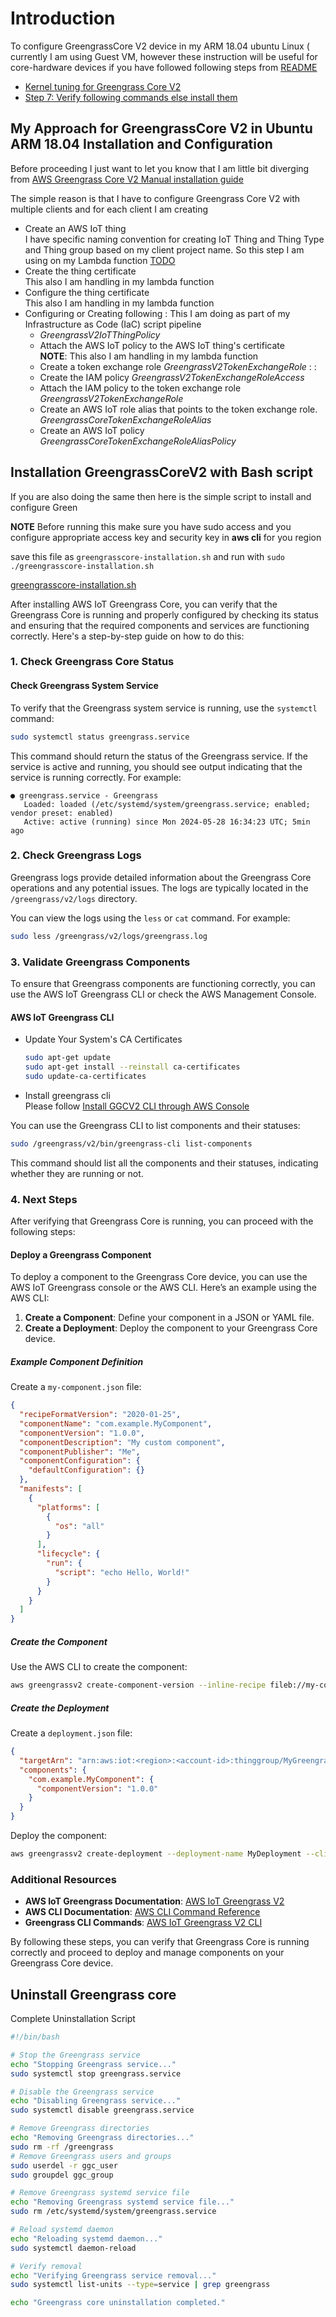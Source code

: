 # Introduction 
To configure GreengrassCore V2 device in my ARM 18.04 ubuntu Linux ( currently I am using Guest VM, however these instruction will be useful for core-hardware devices if you have followed following steps from [README](README.md) 
- [Kernel tuning for Greengrass Core V2](README.md#kernel-tuning-for-greengrass-core-v2)
- [Step 7: Verify following commands else install them](README.md#step-7-configure-grub-for-cgroup-settings)

## My Approach for  GreengrassCore V2 in Ubuntu ARM 18.04 Installation and Configuration
Before proceeding I just want to let you know that I am little bit diverging from [AWS Greengrass Core V2 Manual installation guide](https://docs.aws.amazon.com/greengrass/v2/developerguide/manual-installation.html)

The simple reason is that I have to configure Greengrass Core V2 with multiple clients and for each client I am creating 

- Create an AWS IoT thing
  </br>I have specific naming convention for creating IoT Thing and Thing Type and Thing group based on my client project name. So this step I am using on my Lambda function [TODO](attach)
- Create the thing certificate
  </br>This also I am handling in my lambda function
- Configure the thing certificate
  </br>This also I am handling in my lambda function
- Configuring or Creating following : This I am doing as part of my Infrastructure as Code (IaC) script pipeline 
  - _GreengrassV2IoTThingPolicy_ 
  - Attach the AWS IoT policy to the AWS IoT thing's certificate
   </br> **NOTE**: This also I am handling in my lambda function
  - Create a token exchange role _GreengrassV2TokenExchangeRole_ :  : 
  - Create the IAM policy _GreengrassV2TokenExchangeRoleAccess_
  - Attach the IAM policy to the token exchange role _GreengrassV2TokenExchangeRole_
  - Create an AWS IoT role alias that points to the token exchange role. _GreengrassCoreTokenExchangeRoleAlias_
  - Create an AWS IoT policy _GreengrassCoreTokenExchangeRoleAliasPolicy_

## Installation GreengrassCoreV2 with Bash script
If you are also doing the same then here is the simple script to install and configure Green

**NOTE** Before running this make sure you have sudo access and you configure appropriate access key and security key in **aws cli** for you region 


save this file as `greengrasscore-installation.sh`  and run with `sudo ./greengrasscore-installation.sh`

[greengrasscore-installation.sh](greengrasscore-installation.sh) 



After installing AWS IoT Greengrass Core, you can verify that the Greengrass Core is running and properly configured by checking its status and ensuring that the required components and services are functioning correctly. Here's a step-by-step guide on how to do this:

### 1. Check Greengrass Core Status

#### Check Greengrass System Service

To verify that the Greengrass system service is running, use the `systemctl` command:

```bash
sudo systemctl status greengrass.service
```

This command should return the status of the Greengrass service. If the service is active and running, you should see output indicating that the service is running correctly. For example:

```
● greengrass.service - Greengrass
   Loaded: loaded (/etc/systemd/system/greengrass.service; enabled; vendor preset: enabled)
   Active: active (running) since Mon 2024-05-28 16:34:23 UTC; 5min ago
```

### 2. Check Greengrass Logs

Greengrass logs provide detailed information about the Greengrass Core operations and any potential issues. The logs are typically located in the `/greengrass/v2/logs` directory.

You can view the logs using the `less` or `cat` command. For example:

```bash
sudo less /greengrass/v2/logs/greengrass.log
```

### 3. Validate Greengrass Components

To ensure that Greengrass components are functioning correctly, you can use the AWS IoT Greengrass CLI or check the AWS Management Console.

#### AWS IoT Greengrass CLI
- Update Your System's CA Certificates
  ```bash
  sudo apt-get update
  sudo apt-get install --reinstall ca-certificates
  sudo update-ca-certificates
  ```

- Install greengrass cli 
  </br> Please follow [Install GGCV2 CLI through AWS Console](https://docs.aws.amazon.com/greengrass/v2/developerguide/install-gg-cli.html)



You can use the Greengrass CLI to list components and their statuses:

```bash
sudo /greengrass/v2/bin/greengrass-cli list-components
```

This command should list all the components and their statuses, indicating whether they are running or not.

### 4. Next Steps

After verifying that Greengrass Core is running, you can proceed with the following steps:

#### Deploy a Greengrass Component

To deploy a component to the Greengrass Core device, you can use the AWS IoT Greengrass console or the AWS CLI. Here’s an example using the AWS CLI:

1. **Create a Component**: Define your component in a JSON or YAML file.
2. **Create a Deployment**: Deploy the component to your Greengrass Core device.

##### Example Component Definition

Create a `my-component.json` file:

```json
{
  "recipeFormatVersion": "2020-01-25",
  "componentName": "com.example.MyComponent",
  "componentVersion": "1.0.0",
  "componentDescription": "My custom component",
  "componentPublisher": "Me",
  "componentConfiguration": {
    "defaultConfiguration": {}
  },
  "manifests": [
    {
      "platforms": [
        {
          "os": "all"
        }
      ],
      "lifecycle": {
        "run": {
          "script": "echo Hello, World!"
        }
      }
    }
  ]
}
```

##### Create the Component

Use the AWS CLI to create the component:

```bash
aws greengrassv2 create-component-version --inline-recipe fileb://my-component.json
```

##### Create the Deployment

Create a `deployment.json` file:

```json
{
  "targetArn": "arn:aws:iot:<region>:<account-id>:thinggroup/MyGreengrassGroup",
  "components": {
    "com.example.MyComponent": {
      "componentVersion": "1.0.0"
    }
  }
}
```

Deploy the component:

```bash
aws greengrassv2 create-deployment --deployment-name MyDeployment --cli-input-json file://deployment.json
```

### Additional Resources

- **AWS IoT Greengrass Documentation**: [AWS IoT Greengrass V2](https://docs.aws.amazon.com/greengrass/v2/developerguide/what-is-gg.html)
- **AWS CLI Documentation**: [AWS CLI Command Reference](https://docs.aws.amazon.com/cli/latest/reference/greengrassv2/index.html)
- **Greengrass CLI Commands**: [AWS IoT Greengrass V2 CLI](https://docs.aws.amazon.com/greengrass/v2/developerguide/greengrass-cli.html)

By following these steps, you can verify that Greengrass Core is running correctly and proceed to deploy and manage components on your Greengrass Core device.

## Uninstall Greengrass core

Complete Uninstallation Script
```bash
#!/bin/bash

# Stop the Greengrass service
echo "Stopping Greengrass service..."
sudo systemctl stop greengrass.service

# Disable the Greengrass service
echo "Disabling Greengrass service..."
sudo systemctl disable greengrass.service

# Remove Greengrass directories
echo "Removing Greengrass directories..."
sudo rm -rf /greengrass
# Remove Greengrass users and groups
sudo userdel -r ggc_user
sudo groupdel ggc_group

# Remove Greengrass systemd service file
echo "Removing Greengrass systemd service file..."
sudo rm /etc/systemd/system/greengrass.service

# Reload systemd daemon
echo "Reloading systemd daemon..."
sudo systemctl daemon-reload

# Verify removal
echo "Verifying Greengrass service removal..."
sudo systemctl list-units --type=service | grep greengrass

echo "Greengrass core uninstallation completed."
```
